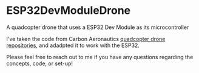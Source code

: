 # ESP32DevModuleDrone
A quadcopter drone that uses a ESP32 Dev Module as its microcontroller

I've taken the code from Carbon Aeronautics [quadcopter drone repositories]((https://github.com/CarbonAeronautics)), and adadpted it to work with the ESP32.

Please feel free to reach out to me if you have any questions regarding the concepts, code, or set-up!
